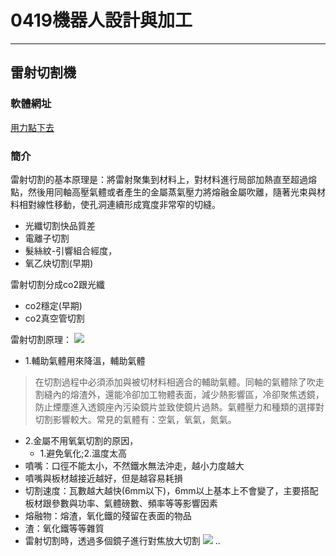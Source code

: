 # 0419機器人設計與加工
---


## 雷射切割機

### 軟體網址
[用力點下去](https://drive.google.com/drive/folders/1kJ-ymBDxC1ZJTlQbgfYvUMuJTbCsZOdB?usp=sharing)

### 簡介

雷射切割的基本原理是：將雷射聚集到材料上，對材料進行局部加熱直至超過熔點，然後用同軸高壓氣體或者產生的金屬蒸氣壓力將熔融金屬吹離，隨著光束與材料相對線性移動，使孔洞連續形成寬度非常窄的切縫。

- 光纖切割快品質差
- 電離子切割
- 髮絲紋-引響組合經度，
- 氧乙炔切割(早期)

雷射切割分成co2跟光纖
- co2穩定(早期)
- co2真空管切割

雷射切割原理：
![](https://i.imgur.com/qDok7Qw.png)
- 1.輔助氣體用來降溫，輔助氣體
>在切割過程中必須添加與被切材料相適合的輔助氣體。同軸的氣體除了吹走割縫內的熔渣外，還能冷卻加工物體表面，減少熱影響區，冷卻聚焦透鏡，防止煙塵進入透鏡座內污染鏡片並致使鏡片過熱。氣體壓力和種類的選擇對切割影響較大。常見的氣體有：空氣，氧氣，氮氣。



- 2.金屬不用氧氣切割的原因，
	- 1.避免氧化;2.溫度太高
- 噴嘴：口徑不能太小，不然鐵水無法沖走，越小力度越大
- 噴嘴與板材越接近越好，但是越容易耗損
- 切割速度：瓦數越大越快(6mm以下)，6mm以上基本上不會變了，主要搭配板材跟參數與功率、氣體磅數、頻率等等影響因素
- 熔融物：熔渣，氧化鐵的殘留在表面的物品
- 渣：氧化鐵等等雜質
- 雷射切割時，透過多個鏡子進行對焦放大切割
![](https://i.imgur.com/lidPro0.png)
..